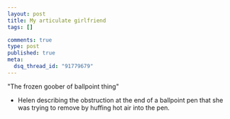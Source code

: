 ```yaml
--- 
layout: post
title: My articulate girlfriend
tags: []

comments: true
type: post
published: true
meta: 
  dsq_thread_id: "91779679"
---
```

"The frozen goober of ballpoint thing"

  - Helen describing the obstruction at the end of a ballpoint pen that she was trying to remove by huffing hot air into the pen.
